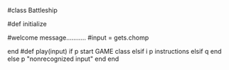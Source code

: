 
#class Battleship

#def initialize

#welcome message...........
#input = gets.chomp

end
  #def play(input)
    if p
      start GAME class
    elsif i
      p instructions
    elsif q
    end
    else
    p "nonrecognized input"
    end
end
